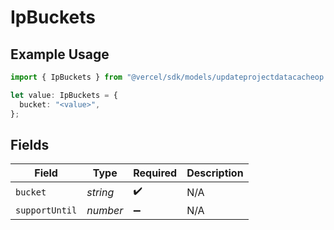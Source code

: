 # IpBuckets

## Example Usage

```typescript
import { IpBuckets } from "@vercel/sdk/models/updateprojectdatacacheop.js";

let value: IpBuckets = {
  bucket: "<value>",
};
```

## Fields

| Field              | Type               | Required           | Description        |
| ------------------ | ------------------ | ------------------ | ------------------ |
| `bucket`           | *string*           | :heavy_check_mark: | N/A                |
| `supportUntil`     | *number*           | :heavy_minus_sign: | N/A                |